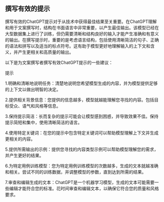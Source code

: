 ## 撰写有效的提示

撰写有效的ChatGPT提示对于从技术中获得最佳结果至关重要。在ChatGPT理解和用于文案撰写时，结构在书面语言中非常重要，以产生最佳输出。该模型已经在大型数据集上进行了训练，但仍需要清晰和结构良好的输入才能产生准确和有意义的输出。在撰写提示时，重要的是考虑语言结构，包括使用清晰简洁的句子、正确的语法和拼写以及适当的标点符号。这有助于模型更好地理解输入的上下文和含义，并产生更相关和高质量的输出。

以下是为文案撰写者撰写有效ChatGPT提示的一些建议：

提示

1.明确和清晰地说明任务：清楚地说明您希望模型生成的内容，并为模型提供足够的上下文以做出明智的决定。

2.提供相关背景信息：您提供的信息越多，模型就越能理解您寻找的内容。包括目标受众、语气和风格等信息。

3.保持提示简洁：长而复杂的提示可能会让模型感到困惑，并导致效果不佳。保持提示简短和集中，使用清晰简洁的语言。

4.使用特定关键词：在您的提示中包含特定关键词可以帮助模型理解上下文并生成更相关的内容。

5.提供所需输出的示例：提供您寻找的内容类型示例可以帮助模型理解您的需求，并产生更好的结果。

6.为特定用例训练模型：您为特定用例训练模型的次数越多，生成的文本就越准确和相关。尝试不同的训练数据，并调整模型的参数，直到达到所需的结果。

7.审查和编辑生成的文本：ChatGPT是一个机器学习模型，生成的文本可能需要一些编辑才能符合您的标准。花时间审查和编辑文本，以确保它符合您的质量和风格要求。
